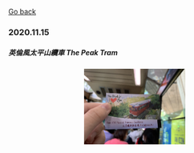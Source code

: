 [Go back](../../daily_hongkong.md)

<h3>2020.11.15</h3>
<h5>英倫風太平山纜車 The Peak Tram</h5>
<center>
      <img src="/life/daily_hongkong/dailyhk/2020_11_15/img_201115_1.jpg" width="40%" height="80%"> 
</center>
